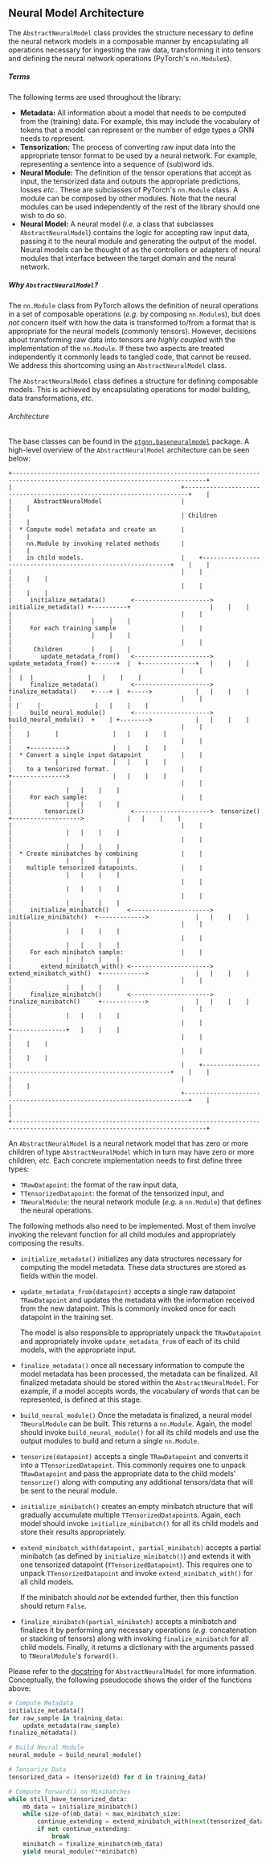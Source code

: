 ## Neural Model Architecture

The `AbstractNeuralModel` class provides the structure necessary
to define the neural network models in a composable
manner by encapsulating all operations necessary for ingesting the raw
data, transforming it into tensors and defining the neural network operations
(PyTorch's `nn.Module`s).


##### Terms
The following terms are used throughout the library:
* **Metadata:** All information about a model that needs to be computed from the
    (training) data. For example, this may include the vocabulary of tokens
    that a model can represent or the number of edge types a GNN needs to
    represent.
* **Tensorization:** The process of converting raw input data into the appropriate
    tensor format to be used by a neural network. For example, representing a sentence
    into a sequence of (sub)word ids.
* **Neural Module:** The definition of the tensor operations that
    accept as input, the tensorized data and outputs the appropriate predictions,
    losses _etc._. These are subclasses of PyTorch's `nn.Module` class.
    A module can be composed by other modules. Note that the neural
    modules can be used independently of the rest of the library should one wish to do so.
* **Neural Model:** A neural model (_i.e._ a class that
    subclasses `AbstractNeuralModel`) contains the
    logic for accepting raw input data, passing it to the neural module and
    generating the output of the model. Neural models can be thought of as the
    controllers or adapters of neural modules that interface between the target domain and
    the neural network.

##### Why `AbstractNeuralModel`?
The `nn.Module` class from PyTorch allows the definition of neural
operations in a set of composable operations (_e.g._ by composing `nn.Module`s),
but does _not_ concern itself with how the data is transformed to/from
a format that is appropriate for the neural models (commonly tensors).
However, decisions about transforming raw data into tensors are _highly coupled_
with the implementation of the `nn.Module`. If these two aspects are treated
independently it commonly leads to tangled code, that cannot be reused. We address this shortcoming using an `AbstractNeuralModel` class.

The `AbstractNeuralModel` class defines a structure for defining composable
models. This is achieved by encapsulating operations for model building,
data transformations, _etc_.

###### Architecture

The base classes can be found in the [`ptgnn.baseneuralmodel`](/ptgnn/baseneuralmodel/) package.
A high-level overview of the `AbstractNeuralModel` architecture can be seen below:
```
+----------------------------------------------------------------------------------------------------------------------------+
|                                               +-----------------------------------------------------------------------+    |
|      AbstractNeuralModel                      |                                                                       |    |
|                                               | Children                                                              |    |
|  * Compute model metadata and create an       |                                                                       |    |
|    nn.Module by invoking related methods      |                                                                       |    |
|    in child models.                           |    +-------------------------------------------------------------+    |    |
|                                               |    |                                                             |    |    |
|                                               |    |                                                             |    |    |
|     initialize_metadata()       <--------------------->  initialize_metadata() +----------+                      |    |    |
|                                               |    |                                      |                      |    |    |
|     For each training sample                  |    |                                      |                      |    |    |
|                                               |    |                                      |      Children        |    |    |
|        update_metadata_from()   <--------------------->  update_metadata_from() +------+  |  +---------------+   |    |    |
|                                               |    |                                   |  |  |               |   |    |    |
|     finalize_metadata()         <--------------------->  finalize_metadata()    +----+ |  +----->            |   |    |    |
|                                               |    |                                 | |     |               |   |    |    |
|     build_neural_module()       <--------------------->  build_neural_module()  +    | +-------->            |   |    |    |
|                                               |    |                            |    |       |               |   |    |    |
|                                               |    |                            |    +---------->            |   |    |    |
|  * Convert a single input datapoint           |    |                            |            |               |   |    |    |
|    to a tensorized format.                    |    |                            +--------------->            |   |    |    |
|                                               |    |                                         |               |   |    |    |
|     For each sample:                          |    |                                         |               |   |    |    |
|         tensorize()             <--------------------->  tensorize()        +------------------->            |   |    |    |
|                                               |    |                                         |               |   |    |    |
|                                               |    |                                         |               |   |    |    |
|  * Create minibatches by combining            |    |                                         |               |   |    |    |
|    multiple tensorized datapoints.            |    |                                         |               |   |    |    |
|                                               |    |                                         |               |   |    |    |
|                                               |    |                                         |               |   |    |    |
|     initialize_minibatch()     <---------------------->  initialize_minibatch()  +------------->             |   |    |    |
|                                               |    |                                         |               |   |    |    |
|                                               |    |                                         |               |   |    |    |
|     For each minibatch sample:                |    |                                         |               |   |    |    |
|        extend_minibatch_with() <---------------------->  extend_minibatch_with()  +------------>             |   |    |    |
|                                               |    |                                         |               |   |    |    |
|     finalize_minibatch()       <---------------------->  finalize_minibatch()     +------------>             |   |    |    |
|                                               |    |                                         |               |   |    |    |
|                                               |    |                                         +---------------+   |    |    |
|                                               |    |                                                             |    |    |
|                                               |    |                                                             |    |    |
|                                               |    +-------------------------------------------------------------+    |    |
|                                               |                                                                       |    |
|                                               +-----------------------------------------------------------------------+    |
|                                                                                                                            |
+----------------------------------------------------------------------------------------------------------------------------+

```
An `AbstractNeuralModel` is a neural network model that has zero or more children of type
`AbstractNeuralModel` which in turn may have zero or more children, _etc._
Each concrete implementation needs to first define three types:
* `TRawDatapoint`: the format of the raw input data,
* `TTensorizedDatapoint`: the format of the tensorized input, and
* `TNeuralModule`: the neural network module (_e.g._ a `nn.Module`) that defines
    the neural operations.

The following methods also need to be implemented. Most of them involve invoking
the relevant function for all child modules and appropriately composing
the results.
* `initialize_metadata()` initializes any data structures necessary for computing
    the model metadata. These data structures are stored as fields within the model.
* `update_metadata_from(datapoint)` accepts a single raw datapoint `TRawDatapoint`
    and updates the metadata with the information received from the new datapoint.
    This is commonly invoked once for each datapoint in the training set.

    The model is also
    responsible to appropriately unpack the `TRawDatapoint` and appropriately
    invoke `update_metadata_from` of each of its child models, with the appropriate input.
* `finalize_metadata()` once all necessary information to compute the model metadata
    has been processed, the metadata can be finalized. All finalized metadata should
    be stored within the `AbstractNeuralModel`.
    For example, if a model accepts words, the vocabulary of words
    that can be represented, is defined at this stage.
* `build_neural_module()` Once the metadata is finalized, a neural model `TNeuralModule` can
    be built. This returns a `nn.Module`. Again, the
    model should invoke `build_neural_module()` for all its child models and use
    the output modules to build and return a single `nn.Module`.
* `tensorize(datapoint)` accepts a single `TRawDatapoint` and converts it into a
    `TTensorizedDatapoint`. This commonly requires one to unpack `TRawDatapoint` and
    pass the appropriate data to the child models' `tensorize()` along with
    computing any additional tensors/data that will be sent to the neural module.
* `initialize_minibatch()` creates an empty minibatch structure that will
    gradually accumulate multiple `TTensorizedDatapoint`s. Again, each model should
    invoke `initialize_minibatch()` for all its child models and store their
    results appropriately.
* `extend_minibatch_with(datapoint, partial_minibatch)` accepts a partial minibatch
    (as defined by `initialize_minibatch()`) and extends it with one tensorized
    datapoint (`TTensorizedDatapoint`). This requires one to unpack `TTensorizedDatapoint`
    and invoke `extend_minibatch_with()` for all child models.

    If the minibatch should _not_ be extended further, then this function
    should return `False`.
* `finalize_minibatch(partial_minibatch)` accepts a minibatch and finalizes it by
    performing any necessary operations (_e.g._ concatenation or stacking of tensors)
    along with invoking `finalize_minibatch` for all child models. Finally, it returns
    a dictionary with the arguments passed to `TNeuralModule`'s `forward()`.

Please refer to the [docstring](/ptgnn/baseneuralmodel/abstractneuralmodel.py) for `AbstractNeuralModel`
    for more information. Conceptually, the following pseudocode shows the order of the
    functions above:
```python
# Compute Metadata
initialize_metadata()
for raw_sample in training_data:
    update_metadata(raw_sample)
finalize_metadata()

# Build Neural Module
neural_module = build_neural_module()

# Tensorize Data
tensorized_data = (tensorize(d) for d in training_data)

# Compute forward() on Minibatches
while still_have_tensorized_data:
    mb_data = initialize_minibatch()
    while size-of(mb_data) < max_minibatch_size:
        continue_extending = extend_minibatch_with(next(tensorized_data), mb_data)
        if not continue_extending:
            break
    minibatch = finalize_minibatch(mb_data)
    yield neural_module(**minibatch)
```
